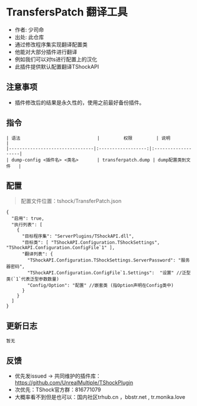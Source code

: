 # TransfersPatch 翻译工具

- 作者: 少司命
- 出处: 此仓库
- 通过修改程序集实现翻译配置类
- 他能对大部分插件进行翻译
- 例如我们可以对ts进行配置上的汉化
- 此插件提供默认配置翻译TShockAPI

## 注意事项
- 插件修改后的结果是永久性的，使用之前最好备份插件。

## 指令

```
| 语法                             |         权限         | 说明                 |
|--------------------------------|:------------------:|:-------------------|
| dump-config <插件名> <类名>       | transferpatch.dump | dump配置类到文件   |
```

## 配置
> 配置文件位置：tshock/TransferPatch.json
```json5
{
  "启用": true,
  "执行列表": [
    {
	  "目标程序集": "ServerPlugins/TShockAPI.dll",
      "目标类": [ "TShockAPI.Configuration.TShockSettings", "TShockAPI.Configuration.ConfigFile`1" ],
      "翻译列表": {
        "TShockAPI.Configuration.TShockSettings.ServerPassword": "服务器密码",
        "TShockAPI.Configuration.ConfigFile`1.Settings":  "设置" //泛型类(`1`代表泛型参数数量)
        "Config/Option": "配置" //嵌套类 (指Option声明在Config类中)
      }
    }
  ]
}
```

## 更新日志

```
暂无
```

## 反馈
- 优先发issued -> 共同维护的插件库：https://github.com/UnrealMultiple/TShockPlugin
- 次优先：TShock官方群：816771079
- 大概率看不到但是也可以：国内社区trhub.cn ，bbstr.net , tr.monika.love
